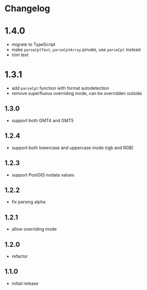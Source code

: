 # Changelog

# 1.4.0

- migrate to TypeScript
- make `parseCptText`, `parseCptArray` private, use `parseCpt` instead
- trim text

# 1.3.1

- add `parseCpt` function with format autodetection
- remove superfluous overriding mode, can be overridden outside

## 1.3.0

- support both GMT4 and GMT5

## 1.2.4

- support both lowercase and uppercase mode (rgb and RGB)

## 1.2.3

- support PostGIS nodata values

## 1.2.2

- fix parsing alpha

## 1.2.1

- allow overriding mode

## 1.2.0

- refactor

## 1.1.0

- initial release
